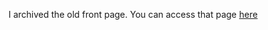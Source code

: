 I archived the old front page. You can access that page [here][1]

[1]: https://brianbondy.com/other/openingPageRant.aspx
